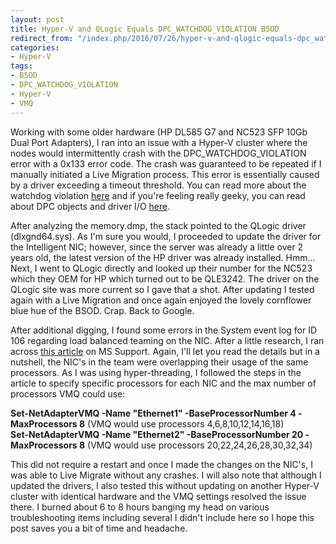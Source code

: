 ```yaml
---
layout: post
title: Hyper-V and QLogic Equals DPC_WATCHDOG_VIOLATION BSOD
redirect_from: "/index.php/2016/07/26/hyper-v-and-qlogic-equals-dpc_watchdog_violation-bsod/"
categories:
- Hyper-V
tags:
- BSOD
- DPC_WATCHDOG_VIOLATION
- Hyper-V
- VMQ
---
```

Working with some older hardware (HP DL585 G7 and NC523 SFP 10Gb Dual Port Adapters), I ran into an issue with a Hyper-V cluster where the nodes would intermittently crash with the DPC_WATCHDOG_VIOLATION error with a 0x133 error code. The crash was guaranteed to be repeated if I manually initiated a Live Migration process. This error is essentially caused by a driver exceeding a timeout threshold. You can read more about the watchdog violation <a href="https://msdn.microsoft.com/en-us/library/windows/hardware/jj154556(v=vs.85).aspx" target="_blank">here</a> and if you're feeling really geeky, you can read about DPC objects and driver I/O <a href="https://msdn.microsoft.com/en-us/library/windows/hardware/ff544084(v=vs.85).aspx" target="_blank">here</a>.

After analyzing the memory.dmp, the stack pointed to the QLogic driver (dlxgnd64.sys). As I'm sure you would, I proceeded to update the driver for the Intelligent NIC; however, since the server was already a little over 2 years old, the latest version of the HP driver was already installed. Hmm... Next, I went to QLogic directly and looked up their number for the NC523 which they OEM for HP which turned out to be QLE3242. The driver on the QLogic site was more current so I gave that a shot. After updating I tested again with a Live Migration and once again enjoyed the lovely cornflower blue hue of the BSOD. Crap. Back to Google.

After additional digging, I found some errors in the System event log for ID 106 regarding load balanced teaming on the NIC. After a little research, I ran across <a href="https://support.microsoft.com/en-us/kb/2974384">this article</a> on MS Support. Again, I'll let you read the details but in a nutshell, the NIC's in the team were overlapping their usage of the same processors. As I was using hyper-threading, I followed the steps in the article to specify specific processors for each NIC and the max number of processors VMQ could use:

**Set-NetAdapterVMQ -Name "Ethernet1" -BaseProcessorNumber 4 -MaxProcessors 8** (VMQ would use processors 4,6,8,10,12,14,16,18)<br />
**Set-NetAdapterVMQ -Name "Ethernet2" -BaseProcessorNumber 20 -MaxProcessors 8** (VMQ would use processors 20,22,24,26,28,30,32,34)

This did not require a restart and once I made the changes on the NIC's, I was able to Live Migrate without any crashes. I will also note that although I updated the drivers, I also tested this without updating on another Hyper-V cluster with identical hardware and the VMQ settings resolved the issue there. I burned about 6 to 8 hours banging my head on various troubleshooting items including several I didn't include here so I hope this post saves you a bit of time and headache.